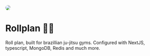 

  <a href="url"><img src="https://i.imgur.com/kB0D1Pz.png" height="auto" width="auto" style="border-radius:50%"></a>

# Rollplan 🥋🔥 

Roll plan, built for brazillian ju-jitsu gyms. Configured with NextJS, typescript, MongoDB, Redis and much more. 





